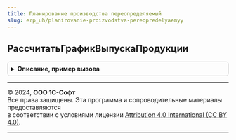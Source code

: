 ```yaml
---
title: Планирование производства переопределяемый
slug: erp_uh/planirovanie-proizvodstva-pereopredelyaemyy
---
```



## РассчитатьГрафикВыпускаПродукции
<details style="margin: 1em 0; padding: 0.5em; border: 1px solid #ccc; border-radius: 6px;">

<summary style="font-weight: bold; cursor: pointer;">Описание, пример вызова</summary>

```bsl

// Выполняет расчет графика производства
//
// Параметры:
//  СтруктураПараметров	 - Структура - структура параметров расчета графика производства
//  ПараметрыОтладки	 - Структура - структура параметров отладки.
//
// Возвращаемое значение:
//  ТаблицаЗначений - график выпуска продукции.
//
Функция РассчитатьГрафикВыпускаПродукции(СтруктураПараметров, ПараметрыОтладки = Неопределено) Экспорт
```

Пример вызова
```bsl
Результат = ПланированиеПроизводстваПереопределяемый.РассчитатьГрафикВыпускаПродукции(СтруктураПараметров, ПараметрыОтладки);
```
</details>

---

© 2024, **ООО 1С-Софт**  
Все права защищены. Эта программа и сопроводительные материалы предоставляются  
в соответствии с условиями лицензии [Attribution 4.0 International (CC BY 4.0)](https://creativecommons.org/licenses/by/4.0/legalcode).

---
